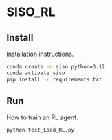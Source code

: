 # SISO_RL


## Install 

Installation instructions.

```bash
conda create -n siso python=3.12
conda activate siso
pip install -r requirements.txt
```

## Run

How to train an RL agent.

```bash
python test_Load_RL.py
```


